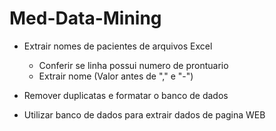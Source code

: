 # Med-Data-Mining
- Extrair nomes de pacientes de arquivos Excel
    - Conferir se linha possui numero de prontuario
    - Extrair nome (Valor antes de "," e "-")
 
- Remover duplicatas e formatar o banco de dados

- Utilizar banco de dados para extrair dados de pagina WEB
